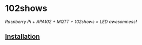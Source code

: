 # 102shows
_Raspberry Pi + APA102 + MQTT + 102shows = LED awesomness!_

## [Installation](https://github.com/Yottabits/102shows/wiki/Installation)
